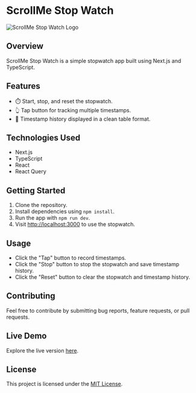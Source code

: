 # ScrollMe Stop Watch

![ScrollMe Stop Watch Logo](https://quinx.scrollme.online/)

## Overview

ScrollMe Stop Watch is a simple stopwatch app built using Next.js and TypeScript.

## Features

- ⏱️ Start, stop, and reset the stopwatch.
- 👆 Tap button for tracking multiple timestamps.
- 📅 Timestamp history displayed in a clean table format.

## Technologies Used

- Next.js
- TypeScript
- React
- React Query

## Getting Started

1. Clone the repository.
2. Install dependencies using `npm install`.
3. Run the app with `npm run dev`.
4. Visit [http://localhost:3000](http://localhost:3000) to use the stopwatch.

## Usage

- Click the "Tap" button to record timestamps.
- Click the "Stop" button to stop the stopwatch and save timestamp history.
- Click the "Reset" button to clear the stopwatch and timestamp history.

## Contributing

Feel free to contribute by submitting bug reports, feature requests, or pull requests.

## Live Demo

Explore the live version [here](https://quinx.scrollme.online/).

## License

This project is licensed under the [MIT License](LICENSE).
